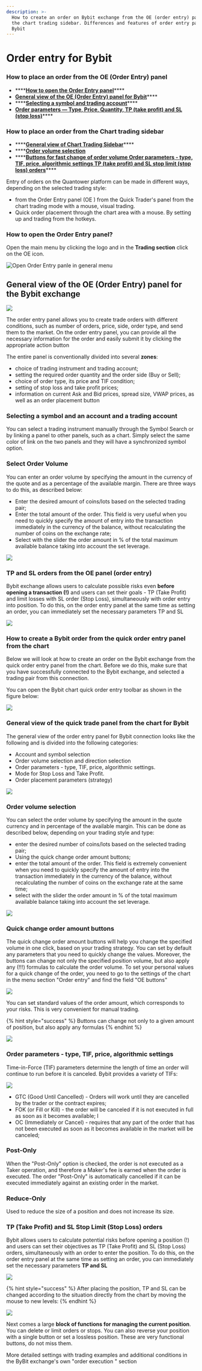 ```yaml
---
description: >-
  How to create an order on Bybit exchange from the OE (order entry) panel and
  the chart trading sidebar. Differences and features of order entry panels for
  Bybit
---
```


# Order entry for Bybit

### **How to place an order from the OE \(Order Entry\) panel**

* \*\*\*\*[**How to open the Order Entry panel**](order-entry-for-bybit.md#how-to-open-the-order-entry-panel)\*\*\*\*
* [**General view of the OE \(Order Entry\) panel for Bybit**](order-entry-for-bybit.md#general-view-of-the-oe-order-entry-panel-for-the-bybit-exchange)\*\*\*\*
* \*\*\*\*[**Selecting a symbol and trading account**](order-entry-for-bybit.md#selecting-a-symbol-and-an-account-and-a-trading-account)\*\*\*\*
* [**Order parameters — Type, Price, Quantity, TP \(take profit\) and SL \(stop loss\)**](order-entry-for-bybit.md#select-order-volume)\*\*\*\*

### **How to place an order from the Chart trading sidebar**

* \*\*\*\*[**General view of Chart Trading Sidebar**](order-entry-for-bybit.md#general-view-of-the-quick-trade-panel-from-the-chart-for-bybit)\*\*\*\*
* \*\*\*\*[**Order volume selection**](order-entry-for-bybit.md#order-volume-selection)
* \*\*\*\*[**Buttons for fast change of order volume Order parameters - type, TIF, price, algorithmic settings TP \(take profit\) and SL stop limit \(stop loss\) orders**](order-entry-for-bybit.md#quick-change-order-amount-buttons)\*\*\*\*

Entry of orders on the Quantower platform can be made in different ways, depending on the selected trading style: 

* from the Order Entry panel \(OE \) from the Quick Trader's panel from the chart trading mode with a mouse, visual trading. 
* Quick order placement through the chart area with a mouse. By setting up and trading from the hotkeys.

### How to open the Order Entry panel?

Open the main menu by clicking the logo and in the **Trading section** click on the OE icon.

![Open Order Entry panle in general menu](../../.gitbook/assets/oe-general.png)

## General view of the OE \(Order Entry\) panel for the Bybit exchange

![](../../.gitbook/assets/oe-baibit.jpg)

The order entry panel allows you to create trade orders with different conditions, such as number of orders, price, side, order type, and send them to the market. On the order entry panel, you can provide all the necessary information for the order and easily submit it by clicking the appropriate action button

The entire panel is conventionally divided into several **zones**:

* choice of trading instrument and trading account;
* setting the required order quantity and the order side \(Buy or Sell\);
* choice of order type, its price and TIF condition;
* setting of stop loss and take profit prices;
* information on current Ask and Bid prices, spread size, VWAP prices, as well as an order placement button

### Selecting a symbol and an account and a trading account

 You can select a trading instrument manually through the Symbol Search or by linking a panel to other panels, such as a chart. Simply select the same color of link on the two panels and they will have a synchronized symbol option. 

### Select Order Volume

 You can enter an order volume by specifying the amount in the currency of the quote and as a percentage of the available margin. There are three ways to do this, as described below:

* Enter the desired amount of coins/lots based on the selected trading pair;
* Enter the total amount of the order. This field is very useful when you need to quickly specify the amount of entry into the transaction immediately in the currency of the balance, without recalculating the number of coins on the exchange rate; 
* Select with the slider the order amount in % of the total maximum available balance taking into account the set leverage.

![](../../.gitbook/assets/image%20%28282%29.png)

### TP and SL orders from the OE panel \(order entry\)

 Bybit exchange allows users to calculate possible risks even **before opening a transaction \(!\)** and users can set their goals - TP \(Take Profit\) and limit losses with SL order \(Stop Loss\), simultaneously with order entry into position. To do this, on the order entry panel at the same time as setting an order, you can immediately set the necessary parameters TP and SL

![](../../.gitbook/assets/image%20%28289%29.png)

### How to create a Bybit order from the quick order entry panel from the chart 

Below we will look at how to create an order on the Bybit exchange from the quick order entry panel from the chart. Before we do this, make sure that you have successfully connected to the Bybit exchange, and selected a trading pair from this connection.

You can open the Bybit chart quick order entry toolbar as shown in the figure below:

![](../../.gitbook/assets/image%20%28272%29.png)

### General view of the quick trade panel from the chart for Bybit

 The general view of the order entry panel for Bybit connection looks like the following and is divided into the following categories: 

* Account and symbol selection 
* Order volume selection and direction selection
* Order parameters - type, TIF, price, algorithmic settings. 
* Mode for Stop Loss and Take Profit. 
* Order placement parameters \(strategy\)

![](../../.gitbook/assets/image%20%28274%29.png)

### Order volume selection 

You can select the order volume by specifying the amount in the quote currency and in percentage of the available margin. This can be done as described below, depending on your trading style and type:

* enter the desired number of coins/lots based on the selected trading pair; 
* Using the quick change order amount buttons; 
* enter the total amount of the order. This field is extremely convenient when you need to quickly specify the amount of entry into the transaction immediately in the currency of the balance, without recalculating the number of coins on the exchange rate at the same time; 
* select with the slider the order amount in % of the total maximum available balance taking into account the set leverage.

![](../../.gitbook/assets/image%20%28268%29.png)

### Quick change order amount buttons 

The quick change order amount buttons will help you change the specified volume in one click, based on your trading strategy. You can set by default any parameters that you need to quickly change the values. Moreover, the buttons can change not only the specified position volume, but also apply any \(!!!\) formulas to calculate the order volume. To set your personal values for a quick change of the order, you need to go to the settings of the chart in the menu section "Order entry" and find the field "OE buttons"

![](../../.gitbook/assets/kolvo.jpg)

You can set standard values of the order amount, which corresponds to your risks. This is very convenient for manual trading.

{% hint style="success" %}
Buttons can change not only to a given amount of position, but also apply any formulas
{% endhint %}

![](../../.gitbook/assets/vvod-baibit-ordera-kolvo.gif)

### Order parameters - type, TIF, price, algorithmic settings

Time-in-Force \(TIF\) parameters determine the length of time an order will continue to run before it is canceled. Bybit provides a variety of TIFs:

![](../../.gitbook/assets/image%20%28288%29.png)

* GTC \(Good Until Cancelled\) - Orders will work until they are cancelled by the trader or the contract expires; 
* FOK \(or Fill or Kill\) - the order will be canceled if it is not executed in full as soon as it becomes available; I
* OC \(Immediately or Cancel\) - requires that any part of the order that has not been executed as soon as it becomes available in the market will be canceled;

### Post-Only

 When the "Post-Only" option is checked, the order is not executed as a Taker operation, and therefore a Maker's fee is earned when the order is executed. The order "Post-Only" is automatically cancelled if it can be executed immediately against an existing order in the market.

### Reduce-Only 

Used to reduce the size of a position and does not increase its size. 

### TP \(Take Profit\) and SL Stop Limit \(Stop Loss\) orders 

Bybit allows users to calculate potential risks before opening a position \(!\) and users can set their objectives as TP \(Take Profit\) and SL \(Stop Loss\) orders, simultaneously with an order to enter the position. To do this, on the order entry panel at the same time as setting an order, you can immediately set the necessary parameters **TP and SL**

![](../../.gitbook/assets/image%20%28286%29.png)

{% hint style="success" %}
After placing the position, TP and SL can be changed according to the situation directly from the chart by moving the mouse to new levels:
{% endhint %}



![](https://gblobscdn.gitbook.com/assets%2F-M__G3zsA7jr_pKwIdiz%2F-McD_QwL-lRHN-5um-7w%2F-McDfC-w_k3YXQVrVXEV%2F%D1%81%D1%82%D0%BE%D0%BF%20%D0%B8%20%D1%82%D0%B5%D0%B9%D0%BA%20%D0%B1%D0%B0%D0%B9%D0%B1%D0%B8%D1%82.gif?alt=media&token=daf20a92-ff2f-4aef-834a-cea4a36cedca)

Next comes a large **block of functions for managing the current position**. You can delete or limit orders or stops. You can also reverse your position with a single button or set a lossless position. These are very functional buttons, do not miss them. 

More detailed settings with trading examples and additional conditions in the ByBit exchange's own "order execution " section

